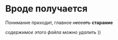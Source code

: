 # Вроде получается
 Понимание приходит, главное  *~~нессать~~* **старание**

*содержимое этого файла можно удалить* ))
